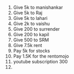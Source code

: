 1. Give 5k to manishankar
2. Give 5k to Raj
3. Give 5k to lahari
4. Give 2k to vaishu
5. Give 200 to surrender
6. Give 200 to kapil
7. Give 500 to SRM
8. Give 7.5k rent
9. Pay 5k for stocks
10. Pay 1.5K for the rentomojo
11. youtube subscription 300
12. 